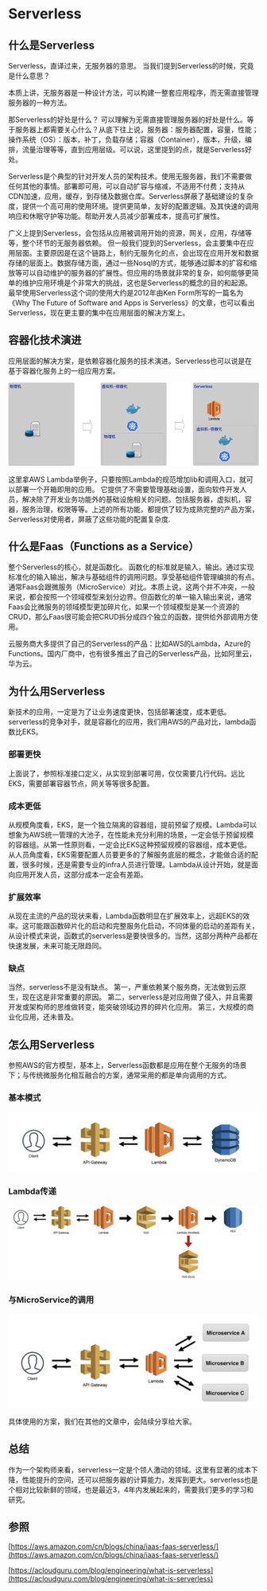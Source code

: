 # Serverless


<!--more-->

## 什么是Serverless

Serverless，直译过来，无服务器的意思。
当我们提到Serverless的时候，究竟是什么意思？

本质上讲，无服务器是一种设计方法，可以构建一整套应用程序，而无需直接管理服务器的一种方法。

那Serverless的好处是什么？
可以理解为无需直接管理服务器的好处是什么。等于服务器上都需要关心什么？从底下往上说，服务器：服务器配置，容量，性能；操作系统（OS）：版本，补丁，负载存储；容器（Container），版本，升级，编排，流量治理等等，直到应用层级。可以说，这里提到的点，就是Serverless好处。

Serverless是个典型的针对开发人员的架构技术。使用无服务器，我们不需要做任何其他的事情。部署即可用，可以自动扩容与缩减，不适用不付费；支持从CDN加速，应用，缓存，到存储及数据仓库。Serverless屏蔽了基础建设的复杂度，提供一个高可用的使用环境。提供更简单，友好的配置逻辑。及其快速的调用响应和休眠守护等功能。帮助开发人员减少部署成本，提高可扩展性。

广义上提到Serverless，会包括从应用被调用开始的资源，网关，应用，存储等等，整个环节的无服务器依赖。
但一般我们提到的Serverless，会主要集中在应用层面。主要原因是在这个链路上，制约无服务化的点，会出现在应用开发和数据存储的层面上。数据存储方面，通过一些Nosql的方式，能够通过脚本的扩容和缩放等可以自动维护的服务器的扩展性。但应用的场景就非常的复杂，如何能够更简单的维护应用环境是个非常大的挑战，这也是Serverless的概念的目的和起源。最早使用Serverless这个词的使用大约是2012年由Ken Form所写的一篇名为《Why The Future of Software and Apps is Serverless》的文章，也可以看出Serverless，现在更主要的集中在应用层面的解决方案上。

## 容器化技术演进
应用层面的解决方案，是依赖容器化服务的技术演进。Serverless也可以说是在基于容器化服务上的一组应用方案。

![容器化技术演进](./img/Serverless_grown.png)

这里拿AWS Lambda举例子，只要按照Lambda的规范增加lib和调用入口，就可以部署一个开箱即用的应用。
它提供了不需要管理基础设置，面向软件开发人员，解决除了开发业务功能外的基础设施相关的问题。包括服务器，虚拟机，容器，服务治理，权限等等。上述的所有功能，都提供了较为成熟完整的产品方案，Serverless对使用者，屏蔽了这些功能的配置复杂度.

## 什么是Faas（Functions as a Service）
整个Serverless的核心，就是函数化。
函数化的标准就是输入，输出。通过实现标准化的输入输出，解决与基础组件的调用问题。享受基础组件管理编排的有点。
通常Faas会跟微服务（MicroService）对比。本质上说，这两个并不冲突，一般来说，都会按照一个领域模型来划分边界。但函数化的单一输入输出来说，通常Faas会比微服务的领域模型更加碎片化，如果一个领域模型是某一个资源的CRUD，那么Faas很可能会把CRUD拆分成四个独立的函数，提供给外部调用方使用。

云服务商大多提供了自己的Serverless的产品：比如AWS的Lambda，Azure的Functions。国内厂商中，也有很多推出了自己的Serverless产品，比如阿里云，华为云。

## 为什么用Serverless
新技术的应用，一定是为了让业务速度更快，包括部署速度，成本更低。serverless的竞争对手，就是容器化的应用，我们用AWS的产品对比，lambda函数比EKS。

### 部署更快
上面说了，参照标准接口定义，从实现到部署可用，仅仅需要几行代码。远比EKS，需要部署容器节点，网关等等很多配置。

### 成本更低
从规模角度看，EKS，是一个独立隔离的容器组，提前预留了规模。Lambda可以想象为AWS统一管理的大池子，在性能未充分利用的场景，一定会低于预留规模的容器组。从第一性原则看，一定会比EKS这种预留规模的容器组，成本更低。
从人员角度看，EKS需要配置人员要更多的了解服务底层的概念，才能做合适的配置，很多时候，还是需要专业的infra人员进行管理。Lambda从设计开始，就是面向应用开发人员，这部分成本一定会有差距。

### 扩展效率
从现在主流的产品的现状来看，Lambda函数明显在扩展效率上，远超EKS的效率。这可能跟函数碎片化的启动和完整服务化启动，不同体量的启动的差距有关，从设计模式来说，函数式的serverless是要快很多的。当然，这部分两种产品都在快速发展，未来可能无限趋同。

### 缺点
当然，serverless不是没有缺点。
第一，严重依赖某个服务商，无法做到云原生，现在这是非常重要的原因。
第二，serverless是对应用做了侵入，并且需要开发或架构师的思维做转变，能突破领域边界的碎片化应用。
第三，大规模的商业化应用，还未普及。

## 怎么用Serverless
参照AWS的官方模型，基本上，Serverless函数都是应用在整个无服务的场景下；与传统微服务化相互融合的方案，通常采用的都是单向调用的方式。
### 基本模式
![基本版本](./img/biz1.png)
### Lambda传递
![函数->Lambda->函数](./img/biz2.png)
### 与MicroService的调用
![函数->容器化微服务](./img/biz3.png)

具体使用的方案，我们在其他的文章中，会陆续分享给大家。

## 总结
作为一个架构师来看，serverless一定是个领人激动的领域。这里有显著的成本下降，性能提升的空间，还可以把服务器的计算能力，发挥到更大。serverless也是个相对比较新鲜的领域，也是最近3，4年内发展起来的，需要我们更多的学习和研究。


## 参照

[https://aws.amazon.com/cn/blogs/china/iaas-faas-serverless/](https://aws.amazon.com/cn/blogs/china/iaas-faas-serverless/)

[https://acloudguru.com/blog/engineering/what-is-serverless](https://acloudguru.com/blog/engineering/what-is-serverless)
